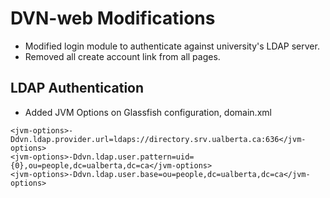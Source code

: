 # DVN-web Modifications

* Modified login module to authenticate against university's LDAP server.
* Removed all create account link from all pages.

## LDAP Authentication

* Added JVM Options on Glassfish configuration, domain.xml
```
<jvm-options>-Ddvn.ldap.provider.url=ldaps://directory.srv.ualberta.ca:636</jvm-options>
<jvm-options>-Ddvn.ldap.user.pattern=uid={0},ou=people,dc=ualberta,dc=ca</jvm-options>
<jvm-options>-Ddvn.ldap.user.base=ou=people,dc=ualberta,dc=ca</jvm-options>
```
	